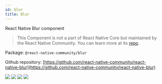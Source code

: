 ```yaml
---
id: blur
title: Blur
---
```


React Native Blur component

> This Component is not a part of React Native Core but maintained by the React Native Community. You can learn more at its [repo](https://github.com/react-native-community/react-native-blur).

Package: `@react-native-community/blur`

Github repository: [https://github.com/react-native-community/react-native-blur](https://github.com/react-native-community/react-native-blur)

<div class="docs_badges">
<img src="https://img.shields.io/github/stars/react-native-community/react-native-blur?style=social" />
<img src="https://img.shields.io/github/issues-pr-raw/react-native-community/react-native-blur" />
<img src="https://img.shields.io/github/issues-raw/react-native-community/react-native-blur" />
<img src="https://img.shields.io/npm/v/@react-native-community/blur" />
</div>
